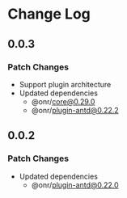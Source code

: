 # Change Log

## 0.0.3

### Patch Changes

- Support plugin architecture
- Updated dependencies
  - @onr/core@0.29.0
  - @onr/plugin-antd@0.22.2

## 0.0.2

### Patch Changes

- Updated dependencies
  - @onr/plugin-antd@0.22.0
